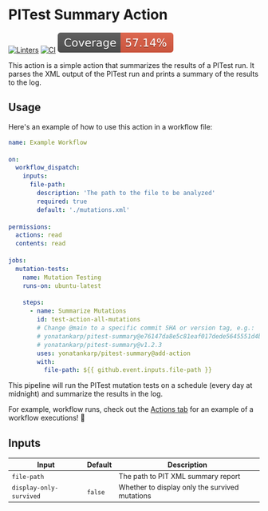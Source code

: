 # PITest Summary Action

[linter-badge]:
  https://github.com/yonatankarp/pitest-summary/actions/workflows/linter.yml/badge.svg
[linter-state]:
  https://github.com/yonatankarp/pitest-summary/actions/workflows/linter.yml
[ci-badge]:
  https://github.com/yonatankarp/pitest-summary/actions/workflows/ci.yml/badge.svg
[ci-state]:
  https://github.com/yonatankarp/pitest-summary/actions/workflows/ci.yml
[coverage-badge]: badges/coverage.svg

[![Linters][linter-badge]][linter-state] [![CI][ci-badge]][ci-state]
![coverage.svg][coverage-badge]

This action is a simple action that summarizes the results of a PITest run. It
parses the XML output of the PITest run and prints a summary of the results to
the log.

## Usage

Here's an example of how to use this action in a workflow file:

```yaml
name: Example Workflow

on:
  workflow_dispatch:
    inputs:
      file-path:
        description: 'The path to the file to be analyzed'
        required: true
        default: './mutations.xml'

permissions:
  actions: read
  contents: read

jobs:
  mutation-tests:
    name: Mutation Testing
    runs-on: ubuntu-latest

    steps:
      - name: Summarize Mutations
        id: test-action-all-mutations
        # Change @main to a specific commit SHA or version tag, e.g.:
        # yonatankarp/pitest-summary@e76147da8e5c81eaf017dede5645551d4b94427b
        # yonatankarp/pitest-summary@v1.2.3
        uses: yonatankarp/pitest-summary@add-action
        with:
          file-path: ${{ github.event.inputs.file-path }}
```

This pipeline will run the PITest mutation tests on a schedule (every day at
midnight) and summarize the results in the log.

For example, workflow runs, check out the
[Actions tab](https://github.com/yonatankarp/pitest-summary/actions/workflows/example-workflow.yml)
for an example of a workflow executions! 🚀

## Inputs

| Input                   | Default | Description                                    |
| ----------------------- | ------- | ---------------------------------------------- |
| `file-path`             |         | The path to PIT XML summary report             |
| `display-only-survived` | `false` | Whether to display only the survived mutations |
